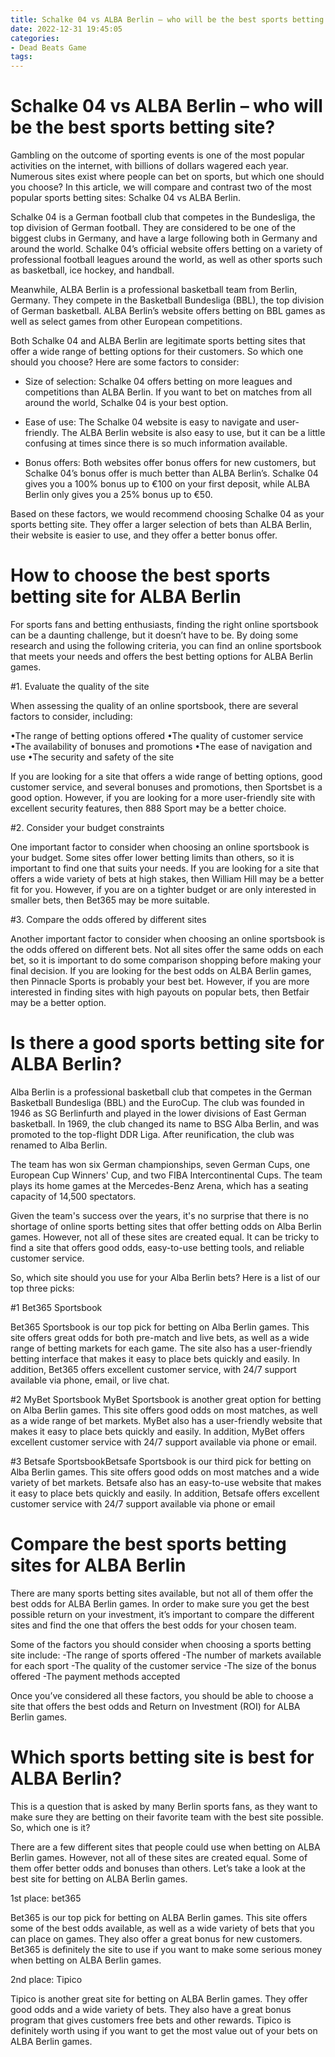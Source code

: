 ```yaml
---
title: Schalke 04 vs ALBA Berlin – who will be the best sports betting site
date: 2022-12-31 19:45:05
categories:
- Dead Beats Game
tags:
---
```



#  Schalke 04 vs ALBA Berlin – who will be the best sports betting site?

Gambling on the outcome of sporting events is one of the most popular activities on the internet, with billions of dollars wagered each year. Numerous sites exist where people can bet on sports, but which one should you choose? In this article, we will compare and contrast two of the most popular sports betting sites: Schalke 04 vs ALBA Berlin.

Schalke 04 is a German football club that competes in the Bundesliga, the top division of German football. They are considered to be one of the biggest clubs in Germany, and have a large following both in Germany and around the world. Schalke 04’s official website offers betting on a variety of professional football leagues around the world, as well as other sports such as basketball, ice hockey, and handball.

Meanwhile, ALBA Berlin is a professional basketball team from Berlin, Germany. They compete in the Basketball Bundesliga (BBL), the top division of German basketball. ALBA Berlin’s website offers betting on BBL games as well as select games from other European competitions.

Both Schalke 04 and ALBA Berlin are legitimate sports betting sites that offer a wide range of betting options for their customers. So which one should you choose? Here are some factors to consider:

- Size of selection: Schalke 04 offers betting on more leagues and competitions than ALBA Berlin. If you want to bet on matches from all around the world, Schalke 04 is your best option.

- Ease of use: The Schalke 04 website is easy to navigate and user-friendly. The ALBA Berlin website is also easy to use, but it can be a little confusing at times since there is so much information available.

- Bonus offers: Both websites offer bonus offers for new customers, but Schalke 04’s bonus offer is much better than ALBA Berlin’s. Schalke 04 gives you a 100% bonus up to €100 on your first deposit, while ALBA Berlin only gives you a 25% bonus up to €50.

Based on these factors, we would recommend choosing Schalke 04 as your sports betting site. They offer a larger selection of bets than ALBA Berlin, their website is easier to use, and they offer a better bonus offer.

#  How to choose the best sports betting site for ALBA Berlin

For sports fans and betting enthusiasts, finding the right online sportsbook can be a daunting challenge, but it doesn’t have to be. By doing some research and using the following criteria, you can find an online sportsbook that meets your needs and offers the best betting options for ALBA Berlin games.

#1. Evaluate the quality of the site

When assessing the quality of an online sportsbook, there are several factors to consider, including:

•The range of betting options offered
•The quality of customer service
•The availability of bonuses and promotions
•The ease of navigation and use
•The security and safety of the site



If you are looking for a site that offers a wide range of betting options, good customer service, and several bonuses and promotions, then Sportsbet is a good option. However, if you are looking for a more user-friendly site with excellent security features, then 888 Sport may be a better choice.

#2. Consider your budget constraints

One important factor to consider when choosing an online sportsbook is your budget. Some sites offer lower betting limits than others, so it is important to find one that suits your needs. If you are looking for a site that offers a wide variety of bets at high stakes, then William Hill may be a better fit for you. However, if you are on a tighter budget or are only interested in smaller bets, then Bet365 may be more suitable.

#3. Compare the odds offered by different sites

Another important factor to consider when choosing an online sportsbook is the odds offered on different bets. Not all sites offer the same odds on each bet, so it is important to do some comparison shopping before making your final decision. If you are looking for the best odds on ALBA Berlin games, then Pinnacle Sports is probably your best bet. However, if you are more interested in finding sites with high payouts on popular bets, then Betfair may be a better option.

#  Is there a good sports betting site for ALBA Berlin?

Alba Berlin is a professional basketball club that competes in the German Basketball Bundesliga (BBL) and the EuroCup. The club was founded in 1946 as SG Berlinfurth and played in the lower divisions of East German basketball. In 1969, the club changed its name to BSG Alba Berlin, and was promoted to the top-flight DDR Liga. After reunification, the club was renamed to Alba Berlin.

The team has won six German championships, seven German Cups, one European Cup Winners' Cup, and two FIBA Intercontinental Cups. The team plays its home games at the Mercedes-Benz Arena, which has a seating capacity of 14,500 spectators.

Given the team's success over the years, it's no surprise that there is no shortage of online sports betting sites that offer betting odds on Alba Berlin games. However, not all of these sites are created equal. It can be tricky to find a site that offers good odds, easy-to-use betting tools, and reliable customer service.

So, which site should you use for your Alba Berlin bets? Here is a list of our top three picks:

#1 Bet365 Sportsbook

Bet365 Sportsbook is our top pick for betting on Alba Berlin games. This site offers great odds for both pre-match and live bets, as well as a wide range of betting markets for each game. The site also has a user-friendly betting interface that makes it easy to place bets quickly and easily. In addition, Bet365 offers excellent customer service, with 24/7 support available via phone, email, or live chat.

#2 MyBet Sportsbook
MyBet Sportsbook is another great option for betting on Alba Berlin games. This site offers good odds on most matches, as well as a wide range of bet markets. MyBet also has a user-friendly website that makes it easy to place bets quickly and easily. In addition, MyBet offers excellent customer service with 24/7 support available via phone or email.

#3 Betsafe SportsbookBetsafe Sportsbook is our third pick for betting on Alba Berlin games. This site offers good odds on most matches and a wide variety of bet markets. Betsafe also has an easy-to-use website that makes it easy to place bets quickly and easily. In addition, Betsafe offers excellent customer service with 24/7 support available via phone or email

#  Compare the best sports betting sites for ALBA Berlin 

There are many sports betting sites available, but not all of them offer the best odds for ALBA Berlin games. In order to make sure you get the best possible return on your investment, it’s important to compare the different sites and find the one that offers the best odds for your chosen team.

Some of the factors you should consider when choosing a sports betting site include:
-The range of sports offered
-The number of markets available for each sport
-The quality of the customer service
-The size of the bonus offered
-The payment methods accepted

Once you’ve considered all these factors, you should be able to choose a site that offers the best odds and Return on Investment (ROI) for ALBA Berlin games.

#  Which sports betting site is best for ALBA Berlin?

This is a question that is asked by many Berlin sports fans, as they want to make sure they are betting on their favorite team with the best site possible. So, which one is it?

There are a few different sites that people could use when betting on ALBA Berlin games. However, not all of these sites are created equal. Some of them offer better odds and bonuses than others. Let’s take a look at the best site for betting on ALBA Berlin games.

1st place: bet365

Bet365 is our top pick for betting on ALBA Berlin games. This site offers some of the best odds available, as well as a wide variety of bets that you can place on games. They also offer a great bonus for new customers. Bet365 is definitely the site to use if you want to make some serious money when betting on ALBA Berlin games.

2nd place: Tipico

Tipico is another great site for betting on ALBA Berlin games. They offer good odds and a wide variety of bets. They also have a great bonus program that gives customers free bets and other rewards. Tipico is definitely worth using if you want to get the most value out of your bets on ALBA Berlin games.
